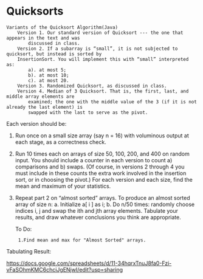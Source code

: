 # Quicksorts
	Variants of the Quicksort Algorithm(Java)
		Version 1. Our standard version of Quicksort --- the one that appears in the text and was
			discussed in class.
		Version 2. If a subarray is “small”, it is not subjected to quicksort, but instead is sorted by
		InsertionSort. You will implement this with “small” interpreted as:
			a). at most 5;
			b). at most 10;
			c). at most 20.
		Version 3. Randomized Quicksort, as discussed in class.
		Version 4. Median of 3 Quicksort. That is, the first, last, and middle array elements are
			examined; the one with the middle value of the 3 (if it is not already the last element) is
			swapped with the last to serve as the pivot.
			
Each version should be:
1. Run once on a small size array (say n = 16) with voluminous output at each stage, as a
correctness check.
2. Run 10 times each on arrays of size 50, 100, 200, and 400 on random input. You should
include a counter in each version to count a) comparisons and b) swaps. (Of course, in
versions 2 through 4 you must include in these counts the extra work involved in the
insertion sort, or in choosing the pivot.) For each version and each size, find the mean
and maximum of your statistics.
3. Repeat part 2 on “almost sorted” arrays. To produce an almost sorted array of size n:
a. Initialize a[ i ] as i;
b. Do n/50 times: randomly choose indices i, j and swap the ith and jth array elements.
Tabulate your results, and draw whatever conclusions you think are appropriate.


	To Do:
	
		1.Find mean and max for "Almost Sorted" arrays.



Tabulating Result:

https://docs.google.com/spreadsheets/d/11-34hqrxTnuJ8fa0-Fzi-vFaSOhmKMC6chciJgENjwI/edit?usp=sharing
